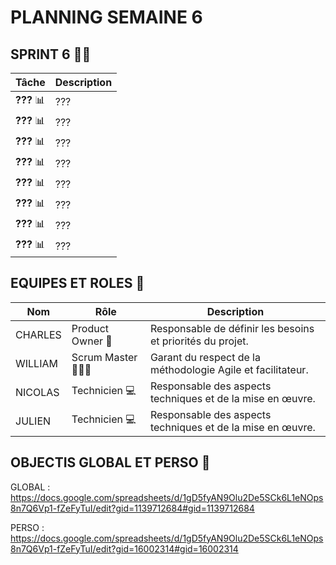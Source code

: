 # PLANNING SEMAINE 6

## SPRINT 6 🏃‍♂️

| **Tâche**                                      | **Description**                                                                                                          |
|------------------------------------------------|--------------------------------------------------------------------------------------------------------------------------|
| **???** 📊 | ??? |
| **???** 📊 | ??? |
| **???** 📊 | ??? |
| **???** 📊 | ??? |
| **???** 📊 | ??? |
| **???** 📊 | ??? |
| **???** 📊 | ??? |
| **???** 📊 | ??? |



## EQUIPES ET ROLES 🏢

| **Nom**          | **Rôle**          | **Description**                                     |
|-------------------|-------------------|-----------------------------------------------------|
| CHARLES | Product Owner 🎯  | Responsable de définir les besoins et priorités du projet. |
| WILLIAM | Scrum Master 🧑‍🤝‍🧑    | Garant du respect de la méthodologie Agile et facilitateur.|
| NICOLAS | Technicien  💻    | Responsable des aspects techniques et de la mise en œuvre. |
| JULIEN | Technicien 💻     | Responsable des aspects techniques et de la mise en œuvre. |


## OBJECTIS GLOBAL ET PERSO 🥇

GLOBAL : https://docs.google.com/spreadsheets/d/1gD5fyAN9Olu2De5SCk6L1eNOps8n7Q6Vp1-fZeFyTuI/edit?gid=1139712684#gid=1139712684


PERSO : https://docs.google.com/spreadsheets/d/1gD5fyAN9Olu2De5SCk6L1eNOps8n7Q6Vp1-fZeFyTuI/edit?gid=16002314#gid=16002314
